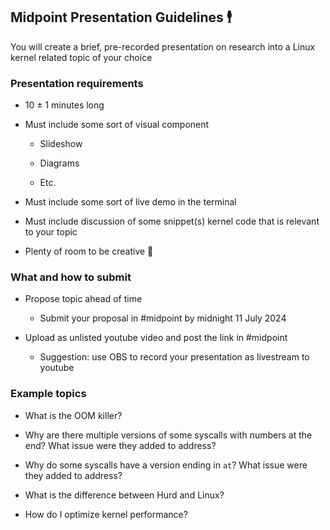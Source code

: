 ## Midpoint Presentation Guidelines 🕴️

You will create a brief, pre-recorded presentation on research into a Linux kernel related topic of your choice

### Presentation requirements

* 10 ± 1 minutes long

* Must include some sort of visual component

    * Slideshow

    * Diagrams

    * Etc.

* Must include some sort of live demo in the terminal

* Must include discussion of some snippet(s) kernel code that is relevant to your topic

* Plenty of room to be creative 🙂

### What and how to submit

* Propose topic ahead of time

    * Submit your proposal in #midpoint by midnight 11 July 2024

* Upload as unlisted youtube video and post the link in #midpoint

    * Suggestion: use OBS to record your presentation as livestream to youtube

### Example topics

* What is the OOM killer?

* Why are there multiple versions of some syscalls with numbers at the end? What issue were they added to address?

* Why do some syscalls have a version ending in `at`? What issue were they added to address?

* What is the difference between Hurd and Linux?

* How do I optimize kernel performance?
